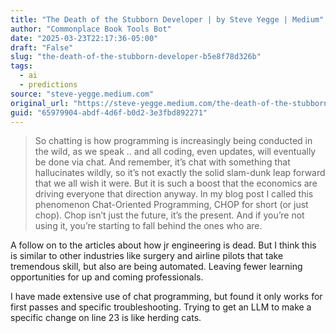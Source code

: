 ```yaml
---
title: "The Death of the Stubborn Developer | by Steve Yegge | Medium"
author: "Commonplace Book Tools Bot"
date: "2025-03-23T22:17:36-05:00"
draft: "False"
slug: "the-death-of-the-stubborn-developer-b5e8f78d326b"
tags:
  - ai
  - predictions
source: "steve-yegge.medium.com"
original_url: "https://steve-yegge.medium.com/the-death-of-the-stubborn-developer-b5e8f78d326b"
guid: "65979904-abdf-4d6f-b0d2-3e3fbd892271"
---
```


> So chatting is how programming is increasingly being conducted in the wild, as we speak .. and all coding, even updates, will eventually be done via chat. And remember, it’s chat with something that hallucinates wildly, so it’s not exactly the solid slam-dunk leap forward that we all wish it were. But it is such a boost that the economics are driving everyone that direction anyway. In my blog post I called this phenomenon Chat-Oriented Programming, CHOP for short (or just chop). Chop isn’t just the future, it’s the present. And if you’re not using it, you’re starting to fall behind the ones who are.

A follow on to the articles about how jr engineering is dead. But I think this is similar to other industries like surgery and airline pilots that take tremendous skill, but also are being automated. Leaving fewer learning opportunities for up and coming professionals.

I have made extensive use of chat programming, but found it only works for first passes and specific troubleshooting. Trying to get an LLM to make a specific change on line 23 is like herding cats.